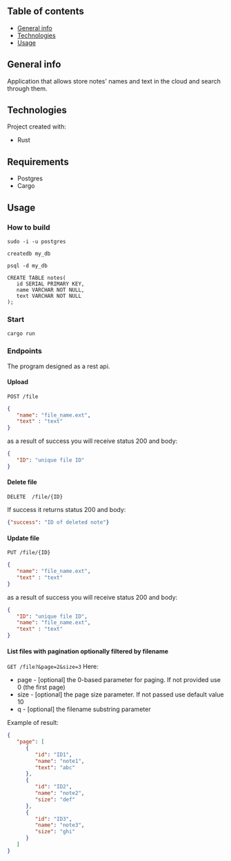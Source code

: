 ## Table of contents
* [General info](#general-info)
* [Technologies](#technologies)
* [Usage](#usage)

## General info
Application that allows store notes' names and text in the cloud and search through them.
## Technologies
Project created with:
* Rust

## Requirements
* Postgres
* Cargo

## Usage
### How to build
```
sudo -i -u postgres
```
```
createdb my_db
```
```
psql -d my_db
```
```
CREATE TABLE notes(
   id SERIAL PRIMARY KEY,
   name VARCHAR NOT NULL,
   text VARCHAR NOT NULL
);
```
### Start
`cargo run`

### Endpoints
The program designed as a rest api.
#### Upload
`POST /file`
```json
{
   "name": "file_name.ext",
   "text" : "text"
}
```
as a result of success you will receive status 200 and body:
```json
{
   "ID": "unique file ID"
}
```
#### Delete file
`DELETE  /file/{ID}`

If success it returns status 200 and body:
```json
{"success": "ID of deleted note"}
```
#### Update file
`PUT /file/{ID}`
```json
{
   "name": "file_name.ext",
   "text" : "text"
}
```
as a result of success you will receive status 200 and body:
```json
{
   "ID": "unique file ID",
   "name": "file_name.ext",
   "text" : "text"
}
```
#### List files with pagination optionally filtered by filename
`GET /file?&page=2&size=3`
Here:
* page - [optional] the 0-based parameter for paging. If not provided use 0 (the first page)
* size - [optional] the page size parameter. If not passed use default value 10
* q - [optional] the filename substring parameter

Example of result:
```json
{  
   "page": [
      {
         "id": "ID1",
         "name": "note1",
         "text": "abc"
      },
      {
         "id": "ID2",
         "name": "note2",
         "size": "def"
      },
      {
         "id": "ID3",
         "name": "note3",
         "size": "ghi"
      }
   ]
}

```